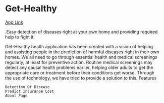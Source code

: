 # Get-Healthy
[App Link](https://main--jolly-bublanina-f06289.netlify.app/)

.Easy detection of diseases right at your own home and providing required help to fight it.

Get-Healthy health application has been created with a vision of helping and assisting people in the prediction of harmful diseases right in their own homes. We all need to go through essential health and medical screenings regularly, at least for preventive action. Routine medical screenings may detect any causal health problems earlier, helping older adults to get the appropriate care or treatment before their conditions get worse. Through the use of technology, we have tried to provide a solution to this.
Features

    Detection Of Disease
    Predict Insurance Cost
    About Page

